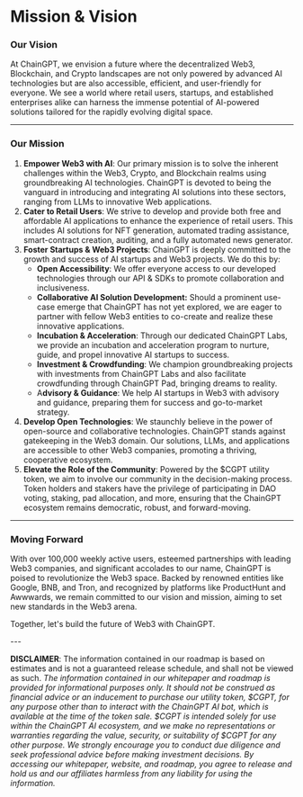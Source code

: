 # Mission & Vision

### **Our Vision**

At ChainGPT, we envision a future where the decentralized Web3, Blockchain, and Crypto landscapes are not only powered by advanced AI technologies but are also accessible, efficient, and user-friendly for everyone. We see a world where retail users, startups, and established enterprises alike can harness the immense potential of AI-powered solutions tailored for the rapidly evolving digital space.

***

### **Our Mission**

1. **Empower Web3 with AI**: Our primary mission is to solve the inherent challenges within the Web3, Crypto, and Blockchain realms using groundbreaking AI technologies. ChainGPT is devoted to being the vanguard in introducing and integrating AI solutions into these sectors, ranging from LLMs to innovative Web applications.
2. **Cater to Retail Users**: We strive to develop and provide both free and affordable AI applications to enhance the experience of retail users. This includes AI solutions for NFT generation, automated trading assistance, smart-contract creation, auditing, and a fully automated news generator.
3. **Foster Startups & Web3 Projects**: ChainGPT is deeply committed to the growth and success of AI startups and Web3 projects. We do this by:
   * **Open Accessibility**: We offer everyone access to our developed technologies through our API & SDKs to promote collaboration and inclusiveness.
   * **Collaborative AI Solution Development:** Should a prominent use-case emerge that ChainGPT has not yet explored, we are eager to partner with fellow Web3 entities to co-create and realize these innovative applications.
   * **Incubation & Acceleration**: Through our dedicated ChainGPT Labs, we provide an incubation and acceleration program to nurture, guide, and propel innovative AI startups to success.
   * **Investment & Crowdfunding**: We champion groundbreaking projects with investments from ChainGPT Labs and also facilitate crowdfunding through ChainGPT Pad, bringing dreams to reality.
   * A**dvisory & Guidance**: We help AI startups in Web3 with advisory and guidance, preparing them for success and go-to-market strategy.
4. **Develop Open Technologies**: We staunchly believe in the power of open-source and collaborative technologies. ChainGPT stands against gatekeeping in the Web3 domain. Our solutions, LLMs, and applications are accessible to other Web3 companies, promoting a thriving, cooperative ecosystem.
5. **Elevate the Role of the Community**: Powered by the $CGPT utility token, we aim to involve our community in the decision-making process. Token holders and stakers have the privilege of participating in DAO voting, staking, pad allocation, and more, ensuring that the ChainGPT ecosystem remains democratic, robust, and forward-moving.

***

### **Moving Forward**

With over 100,000 weekly active users, esteemed partnerships with leading Web3 companies, and significant accolades to our name, ChainGPT is poised to revolutionize the Web3 space. Backed by renowned entities like Google, BNB, and Tron, and recognized by platforms like ProductHunt and Awwwards, we remain committed to our vision and mission, aiming to set new standards in the Web3 arena.

Together, let's build the future of Web3 with ChainGPT.

\---

**DISCLAIMER**: The information contained in our roadmap is based on estimates and is not a guaranteed release schedule, and shall not be viewed as such.  _The information contained in our whitepaper and roadmap is provided for informational purposes only. It should not be construed as financial advice or an inducement to purchase our utility token, $CGPT, for any purpose other than to interact with the ChainGPT AI bot, which is available at the time of the token sale. $CGPT is intended solely for use within the ChainGPT AI ecosystem, and we make no representations or warranties regarding the value, security, or suitability of $CGPT for any other purpose. We strongly encourage you to conduct due diligence and seek professional advice before making investment decisions. By accessing our whitepaper, website, and roadmap, you agree to release and hold us and our affiliates harmless from any liability for using the information._&#x20;
